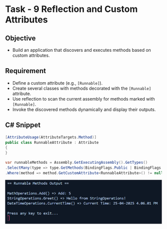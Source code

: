 # Task - 9 Reflection and Custom Attributes

## Objective

- Build an application that discovers and executes methods based on custom attributes.

## Requirement

- Define a custom attribute (e.g., `[Runnable]`).
- Create several classes with methods decorated with the `[Runnable]` attribute.
- Use reflection to scan the current assembly for methods marked with `[Runnable]`.
- Invoke the discovered methods dynamically and display their outputs.

## C# Snippet

```cs
[AttributeUsage(AttributeTargets.Method)]
public class RunnableAttribute : Attribute
{
}
```

```cs
var runnableMethods = Assembly.GetExecutingAssembly().GetTypes()
.SelectMany(type => type.GetMethods(BindingFlags.Public | BindingFlags.Instance | BindingFlags.DeclaredOnly))
.Where(method => method.GetCustomAttribute<RunnableAttribute>() != null);
```

![Output](images/output.png)